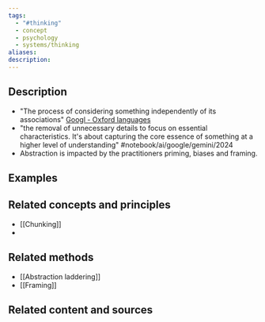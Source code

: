 ```yaml
---
tags:
  - "#thinking"
  - concept
  - psychology
  - systems/thinking
aliases: 
description:
---
```


## Description
- "The process of considering something independently of its associations" [Googl - Oxford languages](https://languages.oup.com/google-dictionary-en/)
- "the removal of unnecessary details to focus on essential characteristics. It's about capturing the core essence of something at a higher level of understanding" #notebook/ai/google/gemini/2024 
- Abstraction is impacted by the practitioners priming, biases and framing. 


## Examples 


## Related concepts and principles
- [[Chunking]]
- 

## Related methods
- [[Abstraction laddering]]
- [[Framing]]
## Related content and sources
